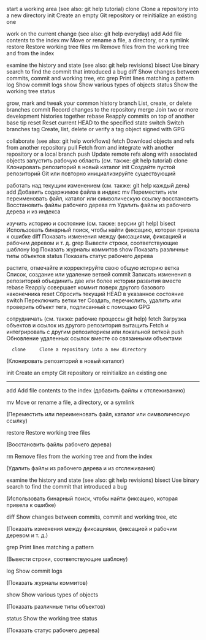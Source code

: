 start a working area (see also: git help tutorial)
   clone     Clone a repository into a new directory
   init      Create an empty Git repository or reinitialize an existing one

work on the current change (see also: git help everyday)
   add       Add file contents to the index
   mv        Move or rename a file, a directory, or a symlink
   restore   Restore working tree files
   rm        Remove files from the working tree and from the index

examine the history and state (see also: git help revisions)
   bisect    Use binary search to find the commit that introduced a bug
   diff      Show changes between commits, commit and working tree, etc
   grep      Print lines matching a pattern
   log       Show commit logs
   show      Show various types of objects
   status    Show the working tree status

grow, mark and tweak your common history
   branch    List, create, or delete branches
   commit    Record changes to the repository
   merge     Join two or more development histories together
   rebase    Reapply commits on top of another base tip
   reset     Reset current HEAD to the specified state
   switch    Switch branches
   tag       Create, list, delete or verify a tag object signed with GPG

collaborate (see also: git help workflows)
   fetch     Download objects and refs from another repository
   pull      Fetch from and integrate with another repository or a local branch
   push      Update remote refs along with associated objects
   запустить рабочую область (см. также: git help tutorial)
   clone Клонировать репозиторий в новый каталог
   init Создайте пустой репозиторий Git или повторно инициализируйте существующий

работать над текущим изменением (см. также: git help каждый день)
   add Добавить содержимое файла в индекс
   mv Переместить или переименовать файл, каталог или символическую ссылку
   восстановить Восстановить файлы рабочего дерева
   rm Удалить файлы из рабочего дерева и из индекса

изучить историю и состояние (см. также: версии git help)
   bisect Использовать бинарный поиск, чтобы найти фиксацию, которая привела к ошибке
   diff Показать изменения между фиксациями, фиксацией и рабочим деревом и т. д.
   grep Вывести строки, соответствующие шаблону
   log Показать журналы коммитов
   show Показать различные типы объектов
   status Показать статус рабочего дерева

растите, отмечайте и корректируйте свою общую историю
   ветка Список, создание или удаление ветвей
   commit Записать изменения в репозиторий
   объединить две или более истории развития вместе
   rebase Reapply совершает коммит поверх другого базового наконечника
   reset Сбросить текущий HEAD в указанное состояние
   switch Переключить ветки
   тег Создать, перечислить, удалить или проверить объект тега, подписанный с помощью GPG

сотрудничать (см. также: рабочие процессы git help)
   fetch Загрузка объектов и ссылок из другого репозитория
   вытащить Fetch и интегрировать с другим репозиторием или локальной веткой
   push Обновление удаленных ссылок вместе со связанными объектами  

      clone     Clone a repository into a new directory

(Клонировать репозиторий в новый каталог)

   init      Create an empty Git repository or reinitialize an existing one

----------

   add       Add file contents to the index
(добавить файлы к отслеживанию)

   mv        Move or rename a file, a directory, or a symlink

(Переместить или переименовать файл, каталог или символическую ссылку)

   restore   Restore working tree files

(Восстановить файлы рабочего дерева)

   rm        Remove files from the working tree and from the index

(Удалить файлы из рабочего дерева и из отслеживания)

examine the history and state (see also: git help revisions)
   bisect    Use binary search to find the commit that introduced a bug

(Использовать бинарный поиск, чтобы найти фиксацию, которая привела к ошибке)

   diff      Show changes between commits, commit and working tree, etc

(Показать изменения между фиксациями, фиксацией и рабочим деревом и т. д.)

   grep      Print lines matching a pattern

(Вывести строки, соответствующие шаблону)

   log       Show commit logs

(Показать журналы коммитов)

   show      Show various types of objects

(Показать различные типы объектов)

   status    Show the working tree status

(Показать статус рабочего дерева)